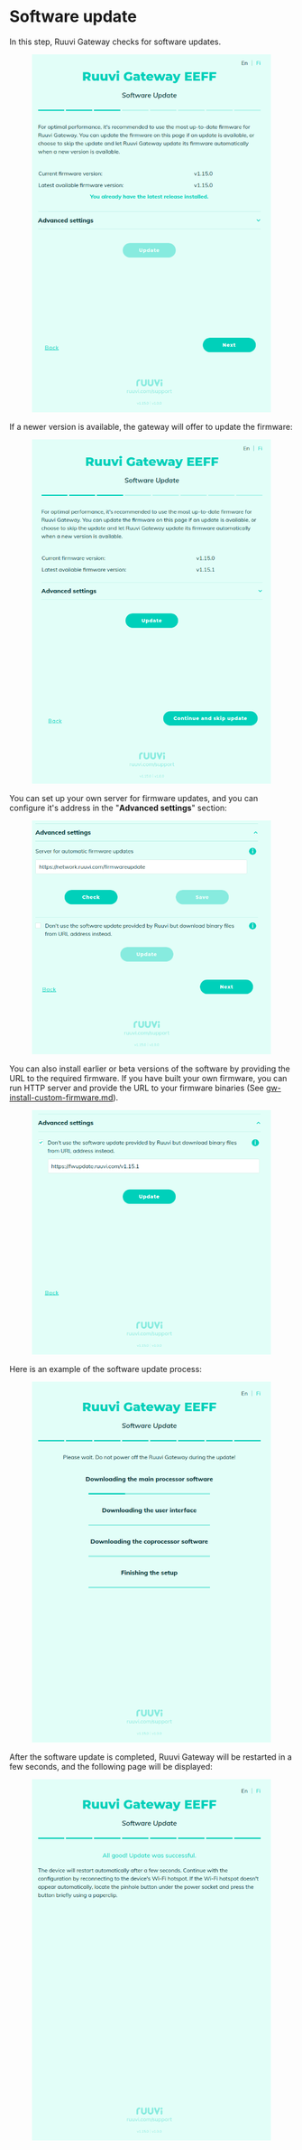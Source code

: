 # Software update

In this step, Ruuvi Gateway checks for software updates.

<figure><img src="../../.gitbook/assets/Screenshot from 2023-12-12 23-58-31.png" alt=""><figcaption></figcaption></figure>

If a newer version is available, the gateway will offer to update the firmware:

<figure><img src="../../.gitbook/assets/Screenshot from 2023-12-19 21-22-43.png" alt=""><figcaption></figcaption></figure>

You can set up your own server for firmware updates, and you can configure it's address in the "**Advanced settings**" section:

<figure><img src="../../.gitbook/assets/Screenshot from 2023-12-13 00-01-36.png" alt=""><figcaption></figcaption></figure>

You can also install earlier or beta versions of the software by providing the URL to the required firmware. If you have built your own firmware, you can run HTTP server and provide the URL to your firmware binaries (See [gw-install-custom-firmware.md](../gw-install-custom-firmware.md "mention")).

<figure><img src="../../.gitbook/assets/Screenshot from 2023-12-13 00-08-41.png" alt=""><figcaption></figcaption></figure>

Here is an example of the software update process:

<figure><img src="../../.gitbook/assets/Screenshot from 2023-12-13 00-09-28.png" alt=""><figcaption></figcaption></figure>

After the software update is completed, Ruuvi Gateway will be restarted in a few seconds, and the following page will be displayed:

<figure><img src="../../.gitbook/assets/Screenshot from 2023-12-13 00-09-54.png" alt=""><figcaption></figcaption></figure>
